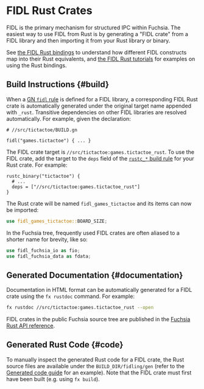 
# FIDL Rust Crates

FIDL is the primary mechanism for structured IPC within Fuchsia. The easiest
way to use FIDL from Rust is by generating a "FIDL crate" from a FIDL library
and then importing it from your Rust library or binary.

See [the FIDL Rust bindings](/reference/fidl/bindings/rust-bindings.md) to
understand how different FIDL constructs map into their Rust equivalents, and
[the FIDL Rust tutorials][tutorials] for examples on using the Rust
bindings.

## Build Instructions {#build}

When a [GN `fidl` rule](/build/fidl/fidl.gni) is defined for a FIDL library,
a corresponding FIDL Rust crate is automatically generated under
the original target name appended with `_rust`. Transitive dependencies on
other FIDL libraries are resolved automatically.
For example, given the declaration:

```gn
# //src/tictactoe/BUILD.gn

fidl("games.tictactoe") { ... }
```

The FIDL crate target is
`//src/tictactoe:games.tictactoe_rust`. To use the FIDL crate,
add the target to the `deps` field of the
[`rustc_*` build rule](/development/languages/rust/README.md#build)
for your Rust crate. For example:

```gn
rustc_binary("tictactoe") {
  # ...
  deps = ["//src/tictactoe:games.tictactoe_rust"]
}
```

The Rust crate will be named `fidl_games_tictactoe` and its items can now be
imported:

```rust
use fidl_games_tictactoe::BOARD_SIZE;
```

In the Fuchsia tree, frequently used FIDL crates are often aliased to
a shorter name for brevity, like so:

```rust
use fidl_fuchsia_io as fio;
use fidl_fuchsia_data as fdata;
```

## Generated Documentation {#documentation}

Documentation in HTML format can be automatically
generated for a FIDL crate using the `fx rustdoc` command. For example:

```bash
fx rustdoc //src/tictactoe:games.tictactoe_rust --open
```

FIDL crates in the public Fuchsia source tree are published in the
[Fuchsia Rust API reference](https://fuchsia-docs.firebaseapp.com/rust/).

## Generated Rust Code {#code}

To manually inspect the generated Rust code for a FIDL crate, the Rust
source files are available under the `BUILD_DIR/fidling/gen` (refer to the
[Generated code guide][generated-code] for an example). Note that
the FIDL crate must first have been built (e.g. using `fx build`).

<!-- xrefs -->
[generated-code]: /development/languages/fidl/guides/generated-code.md#rust
[tutorials]: /development/languages/fidl/tutorials/rust
